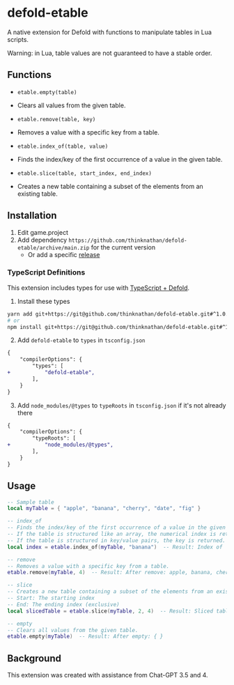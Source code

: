 # defold-etable

A native extension for Defold with functions to manipulate tables in Lua scripts.

Warning: in Lua, table values are not guaranteed to have a stable order.

## Functions

- `etable.empty(table)`
- Clears all values from the given table.

- `etable.remove(table, key)`
- Removes a value with a specific key from a table.

- `etable.index_of(table, value)`
- Finds the index/key of the first occurrence of a value in the given table.

- `etable.slice(table, start_index, end_index)`
- Creates a new table containing a subset of the elements from an existing table.

## Installation

1. Edit game.project
2. Add dependency `https://github.com/thinknathan/defold-etable/archive/main.zip` for the current version
   - Or add a specific [release](https://github.com/thinknathan/defold-etable/releases)

### TypeScript Definitions

This extension includes types for use with [TypeScript + Defold](https://ts-defold.dev/).

1. Install these types

```bash
yarn add git+https://git@github.com/thinknathan/defold-etable.git#^1.0.0 -D
# or
npm install git+https://git@github.com/thinknathan/defold-etable.git#^1.0.0 --save-dev
```

2. Add `defold-etable` to `types` in `tsconfig.json`

```diff
{
	"compilerOptions": {
		"types": [
+			"defold-etable",
		],
	}
}
```

3. Add `node_modules/@types` to `typeRoots` in `tsconfig.json` if it's not already there

```diff
{
	"compilerOptions": {
		"typeRoots": [
+			"node_modules/@types",
		],
	}
}
```

## Usage

```lua
-- Sample table
local myTable = { "apple", "banana", "cherry", "date", "fig" }

-- index_of
-- Finds the index/key of the first occurrence of a value in the given table.
-- If the table is structured like an array, the numerical index is returned.
-- If the table is structured in key/value pairs, the key is returned.
local index = etable.index_of(myTable, "banana")  -- Result: Index of 'banana': 2

-- remove
-- Removes a value with a specific key from a table.
etable.remove(myTable, 4)  -- Result: After remove: apple, banana, cherry, fig

-- slice
-- Creates a new table containing a subset of the elements from an existing table.
-- Start: The starting index
-- End: The ending index (exclusive)
local slicedTable = etable.slice(myTable, 2, 4)  -- Result: Sliced table: banana, cherry, date

-- empty
-- Clears all values from the given table.
etable.empty(myTable)  -- Result: After empty: { }
```

## Background

This extension was created with assistance from Chat-GPT 3.5 and 4.
